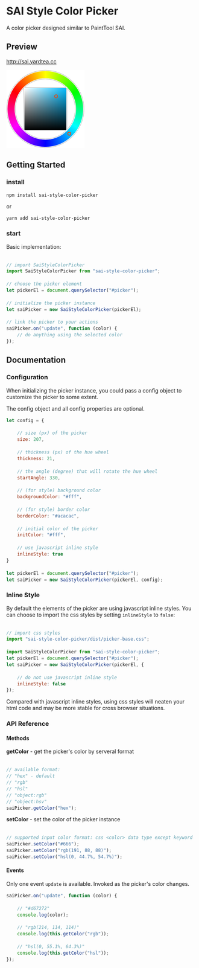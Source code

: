 # SAI Style Color Picker
A color picker designed similar to PaintTool SAI.

## Preview

http://sai.yardtea.cc

![preview](https://raw.githubusercontent.com/kenanpengyou/sai-style-color-picker/master/intro/preview.png)

## Getting Started

### install

```
npm install sai-style-color-picker
```

or

```
yarn add sai-style-color-picker
```

### start

Basic implementation:

```js

// import SaiStyleColorPicker
import SaiStyleColorPicker from "sai-style-color-picker";

// choose the picker element
let pickerEl = document.querySelector("#picker");

// initialize the picker instance
let saiPicker = new SaiStyleColorPicker(pickerEl);

// link the picker to your actions
saiPicker.on("update", function (color) {
    // do anything using the selected color
});

```

## Documentation

### Configuration

When initializing the picker instance, you could pass a config object to customize the picker to some extent.

The config object and all config properties are optional. 

```js
let config = {

    // size (px) of the picker
    size: 207,

    // thickness (px) of the hue wheel
    thickness: 21,

    // the angle (degree) that will rotate the hue wheel
    startAngle: 330,

    // (for style) background color
    backgroundColor: "#fff",

    // (for style) border color
    borderColor: "#acacac",

    // initial color of the picker
    initColor: "#fff",

    // use javascript inline style
    inlineStyle: true
}

let pickerEl = document.querySelector("#picker");
let saiPicker = new SaiStyleColorPicker(pickerEl, config);
```

### Inline Style

By default the elements of the picker are using javascript inline styles. You can choose to import the css styles by setting `inlineStyle` to `false`:

```js

// import css styles
import "sai-style-color-picker/dist/picker-base.css";

import SaiStyleColorPicker from "sai-style-color-picker";
let pickerEl = document.querySelector("#picker");
let saiPicker = new SaiStyleColorPicker(pickerEl, {

    // do not use javascript inline style
    inlineStyle: false
});
```
Compared with javascript inline styles, using css styles will neaten your html code and may be more stable for cross browser situations.

### API Reference

#### Methods

**getColor** - get the picker's color by serveral format

```js

// available format:
// "hex" - default
// "rgb"
// "hsl"
// "object:rgb"
// "object:hsv"
saiPicker.getColor("hex");
```

**setColor** - set the color of the picker instance

```js

// supported input color format: css <color> data type except keyword
saiPicker.setColor("#666");
saiPicker.setColor("rgb(191, 88, 88)");
saiPicker.setColor("hsl(0, 44.7%, 54.7%)");
```

#### Events

Only one event `update` is available. Invoked as the picker's color changes.

```js
saiPicker.on("update", function (color) {

    // "#d67272"
    console.log(color);

    // "rgb(214, 114, 114)"
    console.log(this.getColor("rgb"));

    // "hsl(0, 55.1%, 64.3%)"
    console.log(this.getColor("hsl"));
});
```
